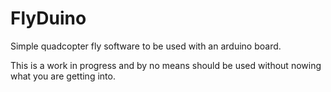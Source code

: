 # FlyDuino
Simple quadcopter fly software to be used with an arduino board.

This is a work in progress and by no means should be used without nowing what you are getting into. 
